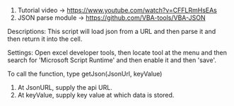 1. Tutorial video -> https://www.youtube.com/watch?v=CFFLRmHsEAs
2. JSON parse module -> https://github.com/VBA-tools/VBA-JSON


Descriptions: This script will load json from a URL and then parse it and then return it into the cell.

Settings: Open excel developer tools, then locate tool at the menu and then search for 'Microsoft Script Runtime' and then enable it and then 'save'.

To call the function, type getJson(JsonUrl, keyValue)
1. At JsonURL, supply the api URL.
2. At keyValue, supply key value at which data is stored.
